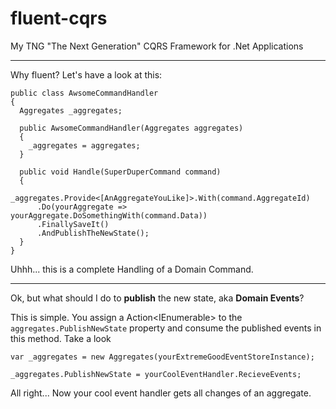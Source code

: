 # fluent-cqrs
My TNG "The Next Generation" CQRS Framework for .Net Applications

---

Why fluent? Let's have a look at this:

    public class AwsomeCommandHandler 
    {
      Aggregates _aggregates;
    
      public AwsomeCommandHandler(Aggregates aggregates)
      {
        _aggregates = aggregates;
      }
      
      public void Handle(SuperDuperCommand command)
      {
        _aggregates.Provide<[AnAggregateYouLike]>.With(command.AggregateId)
          .Do(yourAggregate => yourAggregate.DoSomethingWith(command.Data))
          .FinallySaveIt()
          .AndPublishTheNewState();
      }
    }

Uhhh... this is a complete Handling of a Domain Command.

---

Ok, but what should I do to **publish** the new state, aka **Domain Events**?

This is simple. You assign a Action<IEnumerable<IAmAnEventMessage>> to the `aggregates.PublishNewState` property and consume the published events in this method. Take a look

    var _aggregates = new Aggregates(yourExtremeGoodEventStoreInstance);
    
    _aggregates.PublishNewState = yourCoolEventHandler.RecieveEvents;
    
All right... Now your cool event handler gets all changes of an aggregate.


